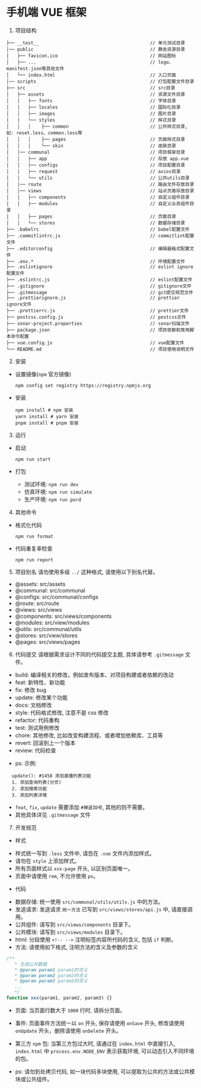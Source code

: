 # 手机端 VUE 框架

1. 项目结构

```
├── __test__                                         // 单元测试目录
│── public                                           // 静态资源目录
│   ├── favicon.ico                                  // 网站图标
│   ├── ...                                          // logo、manifest.json等其他文件
│   └── index.html                                   // 入口页面
│── scripts                                          // 打包配置文件目录
├── src                                              // src目录
│   ├── assets                                       // 资源文件目录
│   │   ├── fonts                                    // 字体目录
│   │   ├── locales                                  // 国际化目录
│   │   ├── images                                   // 图片目录
│   │   └── styles                                   // 样式目录
│   │   │    ├── common                              // 公共样式目录, 如: reset.less、common.less等
│   │   │    ├── pages                               // 页面样式目录
│   │   │    └── skin                                // 皮肤目录
│   │── communal                                     // 项目框架目录
│   │   ├── app                                      // 存放 app.vue
│   │   ├── configs                                  // 项目配置目录
│   │   ├── request                                  // axios目录
│   │   └── utils                                    // 公共utils目录
│   │── route                                        // 路由文件存放目录
│   │── views                                        // 站点页面存放目录
│   │   ├── components                               // 自定义组件目录
│   │   ├── modules                                  // 自定义业务组件目录
│   │   ├── pages                                    // 页面目录
│   │   └── stores                                   // 数据存储目录
├── .babelrc                                         // babel配置文件
├── .commitlintrc.js                                 // commitlint配置文件
├── .editorconfig                                    // 编辑器格式配置文件
├── .env.*                                           // 环境配置文件
├── .eslintignore                                    // eslint ignore配置文件
├── .eslintrc.js                                     // eslint配置文件
├── .gitignore                                       // gitignore文件
├── .gitmessage                                      // git提交规范文件
├── .prettierignore.js                               // prettier ignore文件
├── .prettierrc.js                                   // prettier文件
├── postcss.config.js                                // postcss文件
├── sonar-project.properties                         // sonar扫描文件
├── package.json                                     // 项目依赖和常用脚本命令配置
├── vue.config.js                                    // vue配置文件
└── README.md                                        // 项目使用说明文件
```

2. 安装

- 设置镜像(`npm` 官方镜像)

  ```shell
  npm config set registry https://registry.npmjs.org
  ```
- 安装

  ```shell
  npm install # npm 安装
  yarn install # yarn 安装
  pnpm install # pnpm 安装
  ```

3. 运行

- 启动

  ```shell
  npm run start
  ```

- 打包

  - 测试环境: `npm run dev`
  - 仿真环境: `npm run simulate`
  - 生产环境: `npm run pord`

4. 其他命令

- 格式化代码

  ```shell
  npm run format
  ```

- 代码重复率检查

  ```shell
  npm run report
  ```

5. 项目别名
   请勿使用多级 `../` 这种格式, 请使用以下别名代替。

  - @assets: src/assets
  - @communal: src/communal
  - @configs: src/communal/configs
  - @route: src/route
  - @views: src/views
  - @components: src/views/components
  - @modules: src/view/modules
  - @utils: src/communal/utils
  - @stores: src/view/stores
  - @pages: src/views/pages

6. 代码提交
   请根据需求设计不同的代码提交主题, 具体请参考 `.gitmessage` 文件。

  - build: 编译相关的修改，例如发布版本、对项目构建或者依赖的改动
  - feat: 新特性、新功能
  - fix: 修改 bug
  - update: 修改某个功能
  - docs: 文档修改
  - style: 代码格式修改, 注意不是 css 修改
  - refactor: 代码重构
  - test: 测试用例修改
  - chore: 其他修改, 比如改变构建流程、或者增加依赖库、工具等
  - revert: 回滚到上一个版本
  - review: 代码检查

  * ps: 示例:

```text
  update(): #1458 添加直播列表功能
  1. 添加查询列表(分页)
  2. 添加搜索功能
  3. 添加列表详情
```

- `feat`, `fix`, `update` 需要添加 `#禅道ID号`, 其他的则不需要。
- 其他具体详见 `.gitmessage` 文件

7. 开发规范

  - 样式

  * 样式统一写到 `.less` 文件中, 请忽在 `.vue` 文件内添加样式。
  * 请勿在 `style` 上添加样式。
  * 所有页面样式以 `xxx-page` 开头, 以区别页面唯一。
  * 页面中请使用 `rem`, 不允许使用 `px`。

  - 代码

  * 数据存储: 统一使用 `src/communal/utils/utils.js` 中的方法。
  * 发送请求: 发送请求 `统一方法` 已写到 `src/views/stores/api.js` 中, 请直接调用。
  * 公共组件: 请写到 `src/views/components` 目录下。
  * 公共模块: 请写到 `src/views/modules` 目录下。
  * html: 分段使用 `<!-- -->` 注明标签内容所代码的含义, 包括 `if` 判断。
  * 方法: 请使用如下格式, 注明方法的含义及参数的含义

   ```javascript
   /**
      * 生成公共数据
      * @param param1 param1的含义
      * @param param2 param2的含义
      * @param param3 param3的含义
      ...
      */
   function xxx(param1, param2, param3) {}
   ```

  - 页面: 当页面行数大于 `1000` 行时, 请拆分页面。
  - 事件: 页面事件方法统一以 `on` 开头, 保存请使用 `onSave` 开头, 修改请使用 `onUpdate` 开头，删除请使用 `onDelete` 开头。
  - 第三方 `npm` 包: 当第三方包过大时, 请通过在 `index.html` 中直接引入, `index.html` 中 `process.env.NODE_ENV` 表示获取环境, 可以动态引入不同环境的包。

  - ps: 请勿到处拷贝代码, 如一块代码多块使用, 可以提取为公共的方法或公共模块或公共组件。

